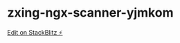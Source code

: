 # zxing-ngx-scanner-yjmkom

[Edit on StackBlitz ⚡️](https://stackblitz.com/edit/zxing-ngx-scanner-yjmkom)